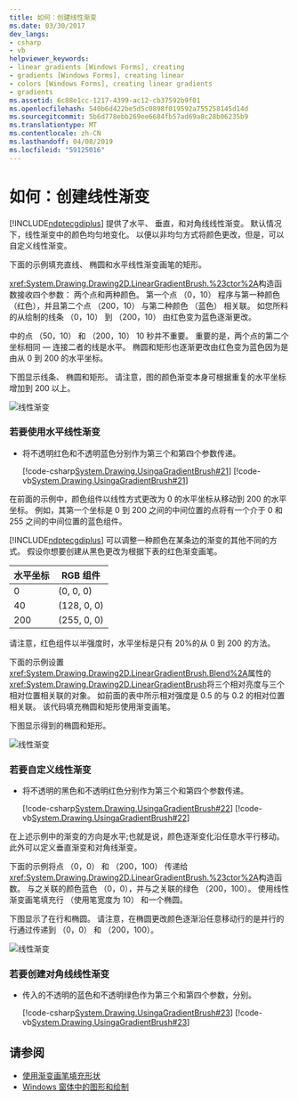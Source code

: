 ```yaml
---
title: 如何：创建线性渐变
ms.date: 03/30/2017
dev_langs:
- csharp
- vb
helpviewer_keywords:
- linear gradients [Windows Forms], creating
- gradients [Windows Forms], creating linear
- colors [Windows Forms], creating linear gradients
- gradients
ms.assetid: 6c88e1cc-1217-4399-ac12-cb37592b9f01
ms.openlocfilehash: 540b6d422be5d5c0898f019592a755258145d14d
ms.sourcegitcommit: 5b6d778ebb269ee6684fb57ad69a8c28b06235b9
ms.translationtype: MT
ms.contentlocale: zh-CN
ms.lasthandoff: 04/08/2019
ms.locfileid: "59125016"
---
```

# <a name="how-to-create-a-linear-gradient"></a>如何：创建线性渐变
[!INCLUDE[ndptecgdiplus](../../../../includes/ndptecgdiplus-md.md)] 提供了水平、 垂直，和对角线线性渐变。 默认情况下，线性渐变中的颜色均匀地变化。 以便以非均匀方式将颜色更改，但是，可以自定义线性渐变。  
  
 下面的示例填充直线、 椭圆和水平线性渐变画笔的矩形。  
  
 <xref:System.Drawing.Drawing2D.LinearGradientBrush.%23ctor%2A>构造函数接收四个参数： 两个点和两种颜色。 第一个点 （0，10） 程序与第一种颜色 （红色），并且第二个点 （200，10） 与第二种颜色 （蓝色） 相关联。 如您所料的从绘制的线条 （0，10） 到 （200，10） 由红色变为蓝色逐渐更改。  
  
 中的点 （50，10） 和 （200，10） 10 秒并不重要。 重要的是，两个点的第二个坐标相同 — 连接二者的线是水平。 椭圆和矩形也逐渐更改由红色变为蓝色因为是由从 0 到 200 的水平坐标。  
  
 下图显示线条、 椭圆和矩形。 请注意，图的颜色渐变本身可根据重复的水平坐标增加到 200 以上。  
  
 ![线性渐变](./media/cslineargradient1.png "cslineargradient1")  
  
### <a name="to-use-horizontal-linear-gradients"></a>若要使用水平线性渐变  
  
-   将不透明红色和不透明蓝色分别作为第三个和第四个参数传递。  
  
     [!code-csharp[System.Drawing.UsingaGradientBrush#21](~/samples/snippets/csharp/VS_Snippets_Winforms/System.Drawing.UsingaGradientBrush/CS/Class1.cs#21)]
     [!code-vb[System.Drawing.UsingaGradientBrush#21](~/samples/snippets/visualbasic/VS_Snippets_Winforms/System.Drawing.UsingaGradientBrush/VB/Class1.vb#21)]  
  
 在前面的示例中，颜色组件以线性方式更改为 0 的水平坐标从移动到 200 的水平坐标。 例如，其第一个坐标是 0 到 200 之间的中间位置的点将有一个介于 0 和 255 之间的中间位置的蓝色组件。  
  
 [!INCLUDE[ndptecgdiplus](../../../../includes/ndptecgdiplus-md.md)] 可以调整一种颜色在某条边的渐变的其他不同的方式。 假设你想要创建从黑色更改为根据下表的红色渐变画笔。  
  
|水平坐标|RGB 组件|  
|---------------------------|--------------------|  
|0|(0, 0, 0)|  
|40|(128, 0, 0)|  
|200|(255, 0, 0)|  
  
 请注意，红色组件以半强度时，水平坐标是只有 20%的从 0 到 200 的方法。  
  
 下面的示例设置<xref:System.Drawing.Drawing2D.LinearGradientBrush.Blend%2A>属性的<xref:System.Drawing.Drawing2D.LinearGradientBrush>将三个相对亮度与三个相对位置相关联的对象。 如前面的表中所示相对强度是 0.5 的与 0.2 的相对位置相关联。 该代码填充椭圆和矩形使用渐变画笔。  
  
 下图显示得到的椭圆和矩形。  
  
 ![线性渐变](./media/cslineargradient2.png "cslineargradient2")  
  
### <a name="to-customize-linear-gradients"></a>若要自定义线性渐变  
  
-   将不透明的黑色和不透明红色分别作为第三个和第四个参数传递。  
  
     [!code-csharp[System.Drawing.UsingaGradientBrush#22](~/samples/snippets/csharp/VS_Snippets_Winforms/System.Drawing.UsingaGradientBrush/CS/Class1.cs#22)]
     [!code-vb[System.Drawing.UsingaGradientBrush#22](~/samples/snippets/visualbasic/VS_Snippets_Winforms/System.Drawing.UsingaGradientBrush/VB/Class1.vb#22)]  
  
 在上述示例中的渐变的方向是水平;也就是说，颜色逐渐变化沿任意水平行移动。 此外可以定义垂直渐变和对角线渐变。  
  
 下面的示例将点 （0，0） 和 （200，100） 传递给<xref:System.Drawing.Drawing2D.LinearGradientBrush.%23ctor%2A>构造函数。 与之关联的颜色蓝色 （0，0），并与之关联的绿色 （200，100）。 使用线性渐变画笔填充行 （使用笔宽度为 10） 和一个椭圆。  
  
 下图显示了在行和椭圆。 请注意，在椭圆更改颜色逐渐沿任意移动行的是并行的行通过传递到 （0，0） 和 （200，100）。  
  
 ![线性渐变](./media/cslineargradient3.png "cslineargradient3")  
  
### <a name="to-create-diagonal-linear-gradients"></a>若要创建对角线线性渐变  
  
-   传入的不透明的蓝色和不透明绿色作为第三个和第四个参数，分别。  
  
     [!code-csharp[System.Drawing.UsingaGradientBrush#23](~/samples/snippets/csharp/VS_Snippets_Winforms/System.Drawing.UsingaGradientBrush/CS/Class1.cs#23)]
     [!code-vb[System.Drawing.UsingaGradientBrush#23](~/samples/snippets/visualbasic/VS_Snippets_Winforms/System.Drawing.UsingaGradientBrush/VB/Class1.vb#23)]  
  
## <a name="see-also"></a>请参阅

- [使用渐变画笔填充形状](using-a-gradient-brush-to-fill-shapes.md)
- [Windows 窗体中的图形和绘制](graphics-and-drawing-in-windows-forms.md)
